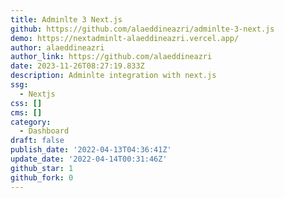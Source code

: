 ```yaml
---
title: Adminlte 3 Next.js
github: https://github.com/alaeddineazri/adminlte-3-next.js
demo: https://nextadminlt-alaeddineazri.vercel.app/
author: alaeddineazri
author_link: https://github.com/alaeddineazri
date: 2023-11-26T08:27:19.833Z
description: Adminlte integration with next.js
ssg:
  - Nextjs
css: []
cms: []
category:
  - Dashboard
draft: false
publish_date: '2022-04-13T04:36:41Z'
update_date: '2022-04-14T00:31:46Z'
github_star: 1
github_fork: 0
---
```

